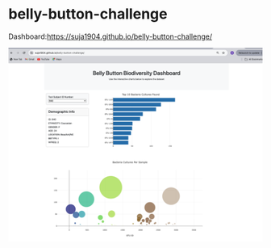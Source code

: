 # belly-button-challenge


Dashboard:https://suja1904.github.io/belly-button-challenge/

![Belly Button Chart](belly-button.png)

